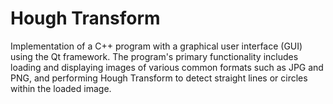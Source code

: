 # Hough Transform

Implementation of a C++ program with a graphical user interface (GUI) using the Qt framework. The program's primary functionality includes loading and displaying images of various common formats such as JPG and PNG, and performing Hough Transform to detect straight lines or circles within the loaded image.
